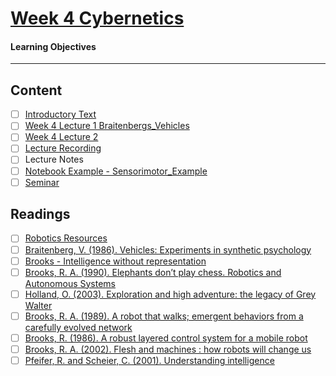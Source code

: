 # [Week 4 Cybernetics](https://canvas.sussex.ac.uk/courses/31028/pages/week-4-sensorimotor-behaviour-2?module_item_id=1498247)
#### Learning Objectives


---

## Content
- [ ] [Introductory Text](https://canvas.sussex.ac.uk/courses/31028/pages/week-4-sensorimotor-behaviour-2?module_item_id=1498247)
- [ ] [Week 4 Lecture 1 Braitenbergs_Vehicles](https://canvas.sussex.ac.uk/courses/31028/files/5585187?wrap=1)
- [ ] [Week 4 Lecture 2]()
- [ ] [Lecture Recording](https://sussex.cloud.panopto.eu/Panopto/Pages/Viewer.aspx?id=6494b641-a509-498a-bc88-b28900e9d23b)
- [ ] Lecture Notes []()
- [ ] [Notebook Example - Sensorimotor_Example]()
- [ ] [Seminar]()

## Readings
- [ ] [Robotics Resources](https://canvas.sussex.ac.uk/courses/31028/pages/robotics-resources?wrap=1)
- [ ] [Braitenberg, V. (1986). Vehicles: Experiments in synthetic psychology](https://canvas.sussex.ac.uk/courses/31028/files/5539225?wrap=1)
- [ ] [Brooks - Intelligence without representation](https://canvas.sussex.ac.uk/courses/31028/files/5539781?wrap=1)
- [ ] [Brooks, R. A. (1990). Elephants don’t play chess. Robotics and Autonomous Systems](https://canvas.sussex.ac.uk/courses/31028/files/5539218?wrap=1)
- [ ] [Holland, O. (2003). Exploration and high adventure: the legacy of Grey Walter](https://sussex.primo.exlibrisgroup.com/permalink/44SUS_INST/1idjcfu/cdi_royalsociety_journals_RSTA1996v361i1811_0831072349_zip_rsta1996_361_issue_1811_rsta_2003_1260_rsta_2003_1260)
- [ ] [Brooks, R. A. (1989). A robot that walks; emergent behaviors from a carefully evolved network](https://sussex.primo.exlibrisgroup.com/permalink/44SUS_INST/1idjcfu/cdi_ieee_primary_100065)
- [ ] [Brooks, R. (1986). A robust layered control system for a mobile robot](https://sussex.primo.exlibrisgroup.com/permalink/44SUS_INST/1idjcfu/cdi_crossref_primary_10_1109_JRA_1986_1087032)
- [ ] [Brooks, R. A. (2002). Flesh and machines : how robots will change us](https://sussex.primo.exlibrisgroup.com/permalink/44SUS_INST/1idjcfu/cdi_proquest_reports_196776410)
- [ ] [Pfeifer, R. and Scheier, C. (2001). Understanding intelligence](https://sussex.primo.exlibrisgroup.com/permalink/44SUS_INST/1idjcfu/cdi_elsevier_sciencedirect_doi_10_1016_S0004_3702_01_00063_7)
